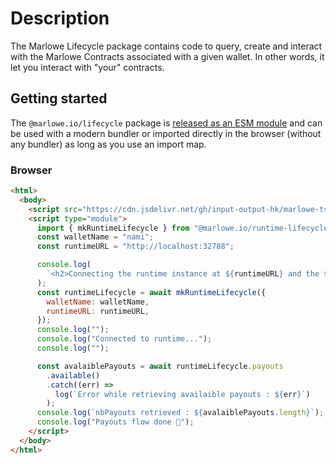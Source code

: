 # Description

The Marlowe Lifecycle package contains code to query, create and interact with the Marlowe Contracts associated with a given wallet. In other words, it let you interact with "your" contracts.

## Getting started

The `@marlowe.io/lifecycle` package is [released as an ESM module](https://github.com/input-output-hk/marlowe-ts-sdk/blob/main/doc/modules-system.md) and can be used with a modern bundler or imported directly in the browser (without any bundler) as long as you use an import map.

### Browser

```html
<html>
  <body>
    <script src="https://cdn.jsdelivr.net/gh/input-output-hk/marlowe-ts-sdk@0.3.0-beta/jsdelivr-npm-importmap.js"></script>
    <script type="module">
      import { mkRuntimeLifecycle } from "@marlowe.io/runtime-lifecycle/browser";
      const walletName = "nami";
      const runtimeURL = "http://localhost:32788";

      console.log(
        `<h2>Connecting the runtime instance at ${runtimeURL} and the ${walletName} Wallet Extension</h2>`
      );
      const runtimeLifecycle = await mkRuntimeLifecycle({
        walletName: walletName,
        runtimeURL: runtimeURL,
      });
      console.log("");
      console.log("Connected to runtime...");
      console.log("");

      const avalaiblePayouts = await runtimeLifecycle.payouts
        .available()
        .catch((err) =>
          log(`Error while retrieving availaible payouts : ${err}`)
        );
      console.log(`nbPayouts retrieved : ${avalaiblePayouts.length}`);
      console.log("Payouts flow done 🎉");
    </script>
  </body>
</html>
```
